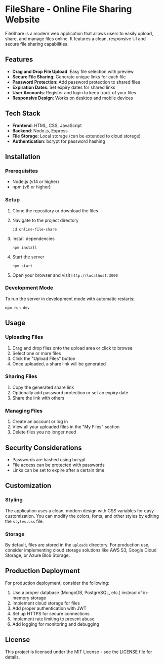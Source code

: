 # FileShare - Online File Sharing Website

FileShare is a modern web application that allows users to easily upload, share, and manage files online. It features a clean, responsive UI and secure file sharing capabilities.

## Features

- **Drag and Drop File Upload**: Easy file selection with preview
- **Secure File Sharing**: Generate unique links for each file
- **Password Protection**: Add password protection to shared files
- **Expiration Dates**: Set expiry dates for shared links
- **User Accounts**: Register and login to keep track of your files
- **Responsive Design**: Works on desktop and mobile devices

## Tech Stack

- **Frontend**: HTML, CSS, JavaScript
- **Backend**: Node.js, Express
- **File Storage**: Local storage (can be extended to cloud storage)
- **Authentication**: bcrypt for password hashing

## Installation

### Prerequisites

- Node.js (v14 or higher)
- npm (v6 or higher)

### Setup

1. Clone the repository or download the files

2. Navigate to the project directory
   ```
   cd online-file-share
   ```

3. Install dependencies
   ```
   npm install
   ```

4. Start the server
   ```
   npm start
   ```

5. Open your browser and visit `http://localhost:3000`

### Development Mode

To run the server in development mode with automatic restarts:
```
npm run dev
```

## Usage

### Uploading Files

1. Drag and drop files onto the upload area or click to browse
2. Select one or more files
3. Click the "Upload Files" button
4. Once uploaded, a share link will be generated

### Sharing Files

1. Copy the generated share link
2. Optionally add password protection or set an expiry date
3. Share the link with others

### Managing Files

1. Create an account or log in
2. View all your uploaded files in the "My Files" section
3. Delete files you no longer need

## Security Considerations

- Passwords are hashed using bcrypt
- File access can be protected with passwords
- Links can be set to expire after a certain time

## Customization

### Styling

The application uses a clean, modern design with CSS variables for easy customization. You can modify the colors, fonts, and other styles by editing the `styles.css` file.

### Storage

By default, files are stored in the `uploads` directory. For production use, consider implementing cloud storage solutions like AWS S3, Google Cloud Storage, or Azure Blob Storage.

## Production Deployment

For production deployment, consider the following:

1. Use a proper database (MongoDB, PostgreSQL, etc.) instead of in-memory storage
2. Implement cloud storage for files
3. Add proper authentication with JWT
4. Set up HTTPS for secure connections
5. Implement rate limiting to prevent abuse
6. Add logging for monitoring and debugging

## License

This project is licensed under the MIT License - see the LICENSE file for details.